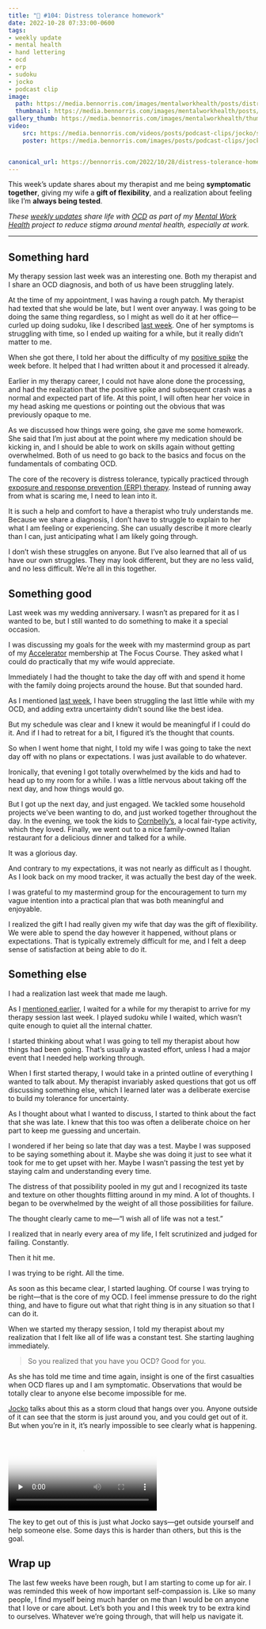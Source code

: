 ```yaml
---
title: "🧠 #104: Distress tolerance homework"
date: 2022-10-28 07:33:00-0600
tags:
- weekly update
- mental health
- hand lettering
- ocd
- erp
- sudoku
- jocko
- podcast clip
image: 
  path: https://media.bennorris.com/images/mentalworkhealth/posts/distress-tolerance-homework.jpg
  thumbnail: https://media.bennorris.com/images/mentalworkhealth/posts/thumbnails/distress-tolerance-homework.jpg
gallery_thumb: https://media.bennorris.com/images/mentalworkhealth/thumbs/distress-tolerance-homework.jpg
video: 
    src: https://media.bennorris.com/videos/posts/podcast-clips/jocko/storm-cloud.mov
    poster: https://media.bennorris.com/images/posts/podcast-clips/jocko/storm-cloud.jpeg


canonical_url: https://bennorris.com/2022/10/28/distress-tolerance-homework
---
```



This week’s update shares about my therapist and me being **symptomatic together**, giving my wife a **gift of flexibility**, and a realization about feeling like I’m **always being tested**.

_These [weekly updates](https://bennorris.com/tags/weekly-update/) share life with [OCD](https://bennorris.com/tags/ocd/) as part of my [Mental Work Health](https://bennorris.com/mental-work-health/) project to reduce stigma around mental health, especially at work._

***

## Something hard

My therapy session last week was an interesting one. Both my therapist and I share an OCD diagnosis, and both of us have been struggling lately.

At the time of my appointment, I was having a rough patch. My therapist had texted that she would be late, but I went over anyway. I was going to be doing the same thing regardless, so I might as well do it at her office—curled up doing sudoku, like I described [last week](https://bennorris.com/2022/10/20/return-of-sudoku). One of her symptoms is struggling with time, so I ended up waiting for a while, but it really didn’t matter to me.

When she got there, I told her about the difficulty of my [positive spike](https://bennorris.com/2022/10/18/a-positive-spike) the week before. It helped that I had written about it and processed it already.

Earlier in my therapy career, I could not have alone done the processing, and had the realization that the positive spike and subsequent crash was a normal and expected part of life. At this point, I will often hear her voice in my head asking me questions or pointing out the obvious that was previously opaque to me.

As we discussed how things were going, she gave me some homework. She said that I’m just about at the point where my medication should be kicking in, and I should be able to work on skills again without getting overwhelmed. Both of us need to go back to the basics and focus on the fundamentals of combating OCD.

The core of the recovery is distress tolerance, typically practiced through [exposure and response prevention (ERP) therapy](https://bennorris.com/tags/erp/). Instead of running away from what is scaring me, I need to lean into it.

It is such a help and comfort to have a therapist who truly understands me. Because we share a diagnosis, I don’t have to struggle to explain to her what I am feeling or experiencing. She can usually describe it more clearly than I can, just anticipating what I am likely going through.

I don’t wish these struggles on anyone. But I’ve also learned that all of us have our own struggles. They may look different, but they are no less valid, and no less difficult. We’re all in this together.

## Something good

Last week was my wedding anniversary. I wasn’t as prepared for it as I wanted to be, but I still wanted to do something to make it a special occasion. 

I was discussing my goals for the week with my mastermind group as part of my [Accelerator](https://thefocuscourse.com/accelerator/) membership at The Focus Course. They asked what I could do practically that my wife would appreciate.

Immediately I had the thought to take the day off with and spend it home with the family doing projects around the house. But that sounded hard.

As I mentioned [last week](https://bennorris.com/2022/10/21/pipes-and-puzzles), I have been struggling the last little while with my OCD, and adding extra uncertainty didn’t sound like the best idea.

But my schedule was clear and I knew it would be meaningful if I could do it. And if I had to retreat for a bit, I figured it’s the thought that counts.

So when I went home that night, I told my wife I was going to take the next day off with no plans or expectations. I was just available to do whatever.

Ironically, that evening I got totally overwhelmed by the kids and had to head up to my room for a while. I was a little nervous about taking off the next day, and how things would go.

But I got up the next day, and just engaged. We tackled some household projects we’ve been wanting to do, and just worked together throughout the day. In the evening, we took the kids to [Cornbelly’s](https://cornbellys.com/), a local fair-type activity, which they loved. Finally, we went out to a nice family-owned Italian restaurant for a delicious dinner and talked for a while.

It was a glorious day.

And contrary to my expectations, it was not nearly as difficult as I thought. As I look back on my mood tracker, it was actually the best day of the week.

I was grateful to my mastermind group for the encouragement to turn my vague intention into a practical plan that was both meaningful and enjoyable.

I realized the gift I had really given my wife that day was the gift of flexibility. We were able to spend the day however it happened, without plans or expectations. That is typically extremely difficult for me, and I felt a deep sense of satisfaction at being able to do it.

## Something else

I had a realization last week that made me laugh.

As I [mentioned earlier](https://bennorris.com/2022/10/25/symptomatic-together), I waited for a while for my therapist to arrive for my therapy session last week. I played sudoku while I waited, which wasn’t quite enough to quiet all the internal chatter.

I started thinking about what I was going to tell my therapist about how things had been going. That’s usually a wasted effort, unless I had a major event that I needed help working through.

When I first started therapy, I would take in a printed outline of everything I wanted to talk about. My therapist invariably asked questions that got us off discussing something else, which I learned later was a deliberate exercise to build my tolerance for uncertainty.

As I thought about what I wanted to discuss, I started to think about the fact that she was late. I knew that this too was often a deliberate choice on her part to keep me guessing and uncertain.

I wondered if her being so late that day was a test. Maybe I was supposed to be saying something about it. Maybe she was doing it just to see what it took for me to get upset with her. Maybe I wasn’t passing the test yet by staying calm and understanding every time.

The distress of that possibility pooled in my gut and I recognized its taste and texture on other thoughts flitting around in my mind. A lot of thoughts. I began to be overwhelmed by the weight of all those possibilities for failure.

The thought clearly came to me—“I wish all of life was not a test.”

I realized that in nearly every area of my life, I felt scrutinized and judged for failing. Constantly.

Then it hit me.

I was trying to be right. All the time.

As soon as this became clear, I started laughing. Of course I was trying to be right—that is the core of my OCD. I feel immense pressure to do the right thing, and have to figure out what that right thing is in any situation so that I can do it.

When we started my therapy session, I told my therapist about my realization that I felt like all of life was a constant test. She starting laughing immediately.

> So you realized that you have you OCD? Good for you.

As she has told me time and time again, insight is one of the first casualties when OCD flares up and I am symptomatic. Observations that would be totally clear to anyone else become impossible for me.

[Jocko](https://bennorris.com/tags/jocko/) talks about this as a storm cloud that hangs over you. Anyone outside of it can see that the storm is just around you, and you could get out of it. But when you’re in it, it’s nearly impossible to see clearly what is happening.

<div class="embed-responsive embed-responsive-16by9">
    <video class="embed-responsive-item" controls="controls" playsinline="playsinline" src="https://media.bennorris.com/videos/posts/podcast-clips/jocko/storm-cloud.mov" poster="https://media.bennorris.com/images/posts/podcast-clips/jocko/storm-cloud.jpeg" style="background-image:url(https://media.bennorris.com/images/posts/podcast-clips/jocko/storm-cloud.jpeg);background-size:contain;background-repeat:no-repeat;" preload="none"></video>
</div>

The key to get out of this is just what Jocko says—get outside yourself and help someone else. Some days this is harder than others, but this is the goal.

## Wrap up

The last few weeks have been rough, but I am starting to come up for air. I was reminded this week of how important self-compassion is. Like so many people, I find myself being much harder on me than I would be on anyone that I love or care about. Let’s both you and I this week try to be extra kind to ourselves. Whatever we’re going through, that will help us navigate it.




